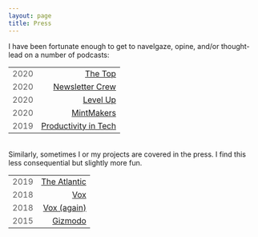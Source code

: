```yaml
---
layout: page
title: Press
---
```


I have been fortunate enough to get to navelgaze, opine, and/or thought-lead on a number of podcasts:

<table>
<tr>
<td>2020</td>
<td>
    <a href="https://soundcloud.com/nathan-latka/buttondown-email-is-niche">The Top</a>
</td>
</tr>
<tr>
<td>2020</td>
<td><a href="https://newslettercrew.com/podcast/episode-3-monetization-niche-topics-and-publishing-frequency-with-justin-duke-of-buttondown/">Newsletter Crew</a></td>
</tr>
<tr>
<td>2020</td>
<td><a href="https://open.spotify.com/episode/4KNSqBUu9bM2WjS23yhoNN">Level Up</a></td>
</tr>
<tr>
<td>2020</td>
<td><a href="https://anchor.fm/mintmakers/episodes/Episode-1---Talking-to-the-founder-of-Buttondown-and-Spoonbill--Justin-Duke-eck5nd">MintMakers</a></td>
</tr>
<tr>
<td>2019</td>
<td><a href="https://podcast.productivityintech.com/episodes/its-easy-when-youre-customer-number-one">Productivity in Tech</a></td>
</tr>
</table>

<br />
Similarly, sometimes I or my projects are covered in the press. I find this less consequential but slightly more fun.
<br />

<table>
<tr>
<td>2019</td>
<td><a href="https://www.theatlantic.com/technology/archive/2019/10/substack-revue-email-newsletter-startups-tinyletter/599557/">The Atlantic</a></td>
</tr>
<tr>
<td>2018</td>
<td><a href="https://www.theverge.com/2018/1/5/16855304/mailchimp-tinyletter-integration-platform-changes">Vox</a></td>
</tr>
<tr>
<td>2018</td>
<td><a href="https://www.vox.com/2018/1/28/16941702/spoonbill-twitter-bio-location-change-emails-bioischanged">Vox (again)</a></td>
</tr>
<tr>
<td>2015</td>
<td><a href="https://gizmodo.com/if-you-re-looking-for-some-saturday-morning-inspiration-1737098561">Gizmodo</a></td>
</tr>
</table>

<style>
table {
    width: 100%;
}
td:first-child {
    opacity: 0.7;
}
td:last-child {
    text-align: right;
}
</style>